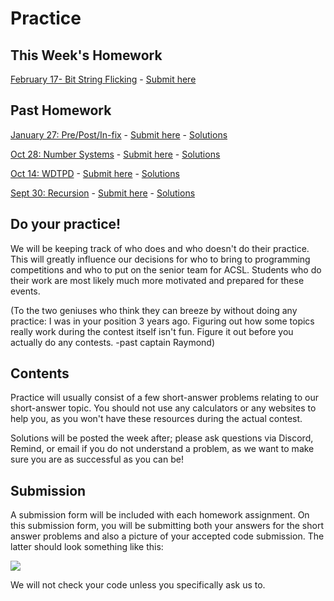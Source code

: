 # Practice

## This Week's Homework

<a href="https://docs.google.com/document/d/1ZxrVKibC7TgAfEZKBcYK8ZyaK4gMjD6RAnvn0pfKOTg/edit?usp=sharing" target="_blank" rel="noopener noreferrer">February 17- Bit String Flicking</a> -
<a href="https://forms.gle/tiX7qrFUz7tQaYbU7" target="_blank" rel="noopener noreferrer">Submit here</a> 

## Past Homework
<a href="https://docs.google.com/document/d/1HCPBycc-q7iCOtWYme55lvXOnkLXtQ-_2A6Em-JyJmc/edit?usp=sharing" target="_blank" rel="noopener noreferrer">January 27: Pre/Post/In-fix</a> -
<a href="https://forms.gle/bpbk1g9cRVJex2Yq7" target="_blank" rel="noopener noreferrer">Submit here</a> -
<a href="https://docs.google.com/document/d/1H_xr-i2Idg32ajsqoCvKwzV8qWBGp1qn8UkwGXyMWUQ/edit?usp=sharing" target="_blank" rel="noopener noreferrer">Solutions</a>

<a href="https://docs.google.com/document/d/1qH-vsGQUQNRN53lvgQBQoFrmjlLAeSCpAQ710Odjgmg/edit?usp=sharing" target="_blank" rel="noopener noreferrer">Oct 28: Number Systems</a> -
<a href="https://forms.gle/j9Dwrokm6a8cEjK18" target="_blank" rel="noopener noreferrer">Submit here</a> -
<a href="https://docs.google.com/document/d/1ogpbRLW_RqMOjSJWiwrfcfNQHKWyeEbS59ZDhYL-_d4/edit?usp=sharing" target="_blank" rel="noopener noreferrer">Solutions</a>

<a href="https://docs.google.com/document/d/1oMYwyxkifqgKmTGkLxoEhguKPu5LEqoPqAT_j_kRt-E/edit?usp=sharing" target="_blank" rel="noopener noreferrer">Oct 14: WDTPD</a> -
<a href="https://forms.gle/KarHN2yhY4EhJtv98" target="_blank" rel="noopener noreferrer">Submit here</a> -
<a href="https://docs.google.com/document/d/1hQAlifxD9tH3Z0qSvKnNPn0xlYWoPWqKSB3EfvSt3pU/edit?usp=sharing" target="_blank" rel="noopener noreferrer">Solutions</a>

<a href="https://docs.google.com/document/d/1eHEsEhxqGpF_wHQiPvGGlHZAmntGlYj_I8HKxYtSw6s/edit?usp=sharing" target="_blank" rel="noopener noreferrer">Sept 30: Recursion</a> - 
<a href="https://forms.gle/PmxfAmeMtk76a2Z27" target="_blank" rel="noopener noreferrer">Submit here</a> -
<a href="https://docs.google.com/document/d/1yfe5DV45syh4Mbrj5ular4FHpBk0gKHRc1_VjfsQz2s/edit?usp=sharing" target="_blank" rel="noopener noreferrer">Solutions</a>

## Do your practice!

We will be keeping track of who does and who doesn't do their practice. This will greatly influence our decisions
for who to bring to programming competitions and who to put on the senior team for ACSL. Students who
do their work are most likely much more motivated and prepared for these events.

(To the two geniuses who think they can breeze by without doing any practice: I was in your position 3 years ago. Figuring out how 
some topics really work during the contest itself isn't fun. Figure it out before you actually do any contests. -past captain Raymond)

## Contents

Practice will usually consist of a few short-answer problems relating to our short-answer topic. You should not use any calculators or any websites to help you, 
as you won't have these resources during the actual contest.

Solutions will be posted the week after; please ask questions
via Discord, Remind, or email if you do not understand a problem, as we want to make sure you are as successful as you can be!

## Submission

A submission form will be included with each homework assignment. On this submission form, you will be submitting both your answers for the short answer
problems and also a picture of your accepted code submission. The latter should look something like this:

![](https://cdn.discordapp.com/attachments/755867961369165854/759560439607722015/unknown.png)

We will not check your code unless you specifically ask us to.

